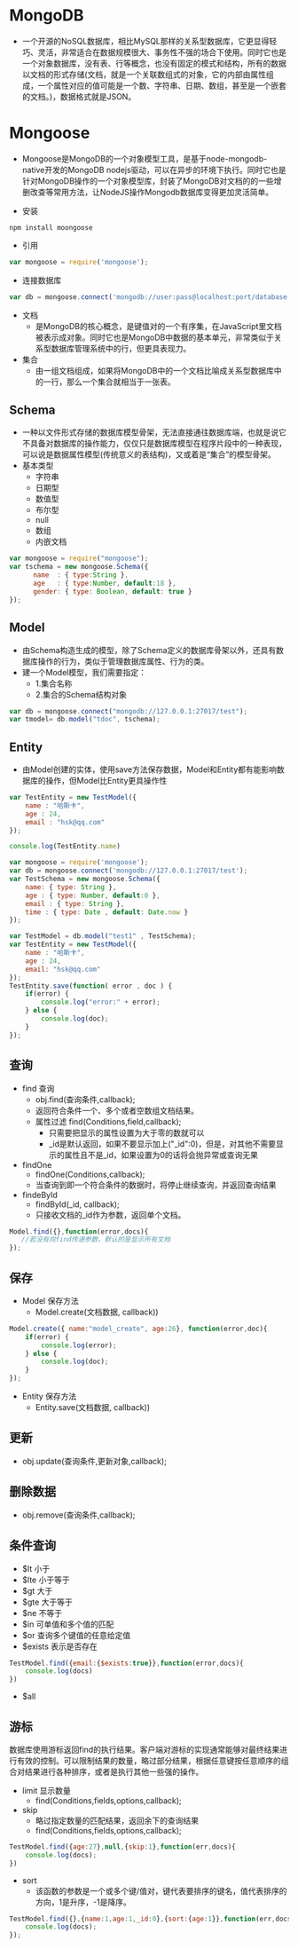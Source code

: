 # MongoDB
- 一个开源的NoSQL数据库，相比MySQL那样的关系型数据库，它更显得轻巧、灵活，非常适合在数据规模很大、事务性不强的场合下使用。同时它也是一个对象数据库，没有表、行等概念，也没有固定的模式和结构，所有的数据以文档的形式存储(文档，就是一个关联数组式的对象，它的内部由属性组成，一个属性对应的值可能是一个数、字符串、日期、数组，甚至是一个嵌套的文档。)，数据格式就是JSON。

# Mongoose
- Mongoose是MongoDB的一个对象模型工具，是基于node-mongodb-native开发的MongoDB nodejs驱动，可以在异步的环境下执行。同时它也是针对MongoDB操作的一个对象模型库，封装了MongoDB对文档的的一些增删改查等常用方法，让NodeJS操作Mongodb数据库变得更加灵活简单。

- 安装
```npm
npm install moongoose

```

- 引用
```javascript
var mongoose = require('mongoose');
```

- 连接数据库
```javascript
var db = mongoose.connect('mongodb://user:pass@localhost:port/database');
```

- 文档
    * 是MongoDB的核心概念，是键值对的一个有序集，在JavaScript里文档被表示成对象。同时它也是MongoDB中数据的基本单元，非常类似于关系型数据库管理系统中的行，但更具表现力。
- 集合
    * 由一组文档组成，如果将MongoDB中的一个文档比喻成关系型数据库中的一行，那么一个集合就相当于一张表。

## Schema
-  一种以文件形式存储的数据库模型骨架，无法直接通往数据库端，也就是说它不具备对数据库的操作能力，仅仅只是数据库模型在程序片段中的一种表现，可以说是数据属性模型(传统意义的表结构)，又或着是“集合”的模型骨架。
- 基本类型
    * 字符串
    * 日期型
    * 数值型
    * 布尔型
    * null
    * 数组
    * 内嵌文档

```javascript
var mongoose = require("mongoose");
var tschema = new mongoose.Schema({
	  name  : { type:String },
	  age   : { type:Number, default:18 },
	  gender: { type: Boolean, default: true }
});

```

## Model
- 由Schema构造生成的模型，除了Schema定义的数据库骨架以外，还具有数据库操作的行为，类似于管理数据库属性、行为的类。
- 建一个Model模型，我们需要指定：
    * 1.集合名称
    * 2.集合的Schema结构对象

```javascript
var db = mongoose.connect("mongodb://127.0.0.1:27017/test");
var tmodel= db.model("tdoc", tschema);
```
## Entity
- 由Model创建的实体，使用save方法保存数据，Model和Entity都有能影响数据库的操作，但Model比Entity更具操作性

```javascript
var TestEntity = new TestModel({
	name : "哈斯卡",
    age : 24,
    email : "hsk@qq.com"
});

console.log(TestEntity.name)
```

```javascript
var mongoose = require('mongoose');
var db = mongoose.connect('mongodb://127.0.0.1:27017/test');
var TestSchema = new mongoose.Schema({
	name: { type: String },
    age : { type: Number, default:0 },
    email : { type: String },
    time : { type: Date , default: Date.now }
});

var TestModel = db.model("test1" , TestSchema);
var TestEntity = new TestModel({
	name : "哈斯卡",
    age : 24,
    email: "hsk@qq.com"
});
TestEntity.save(function( error , doc ) {
	if(error) {
        console.log("error:" + error);
    } else {
        console.log(doc);
    }
});
```

## 查询
- find 查询
    * obj.find(查询条件,callback);
    * 返回符合条件一个、多个或者空数组文档结果。
    * 属性过滤 find(Conditions,field,callback);
        * 只需要把显示的属性设置为大于零的数就可以
        * \_id是默认返回，如果不要显示加上("\_id":0)，但是，对其他不需要显示的属性且不是\_id，如果设置为0的话将会抛异常或查询无果
- findOne
    * findOne(Conditions,callback);
    * 当查询到即一个符合条件的数据时，将停止继续查询，并返回查询结果
- findeById
    * findById(\_id, callback);
    * 只接收文档的_id作为参数，返回单个文档。

```javascript
Model.find({},function(error,docs){
   //若没有向find传递参数，默认的是显示所有文档
});
```

## 保存
- Model 保存方法
    * Model.create(文档数据, callback))
```javascript
Model.create({ name:"model_create", age:26}, function(error,doc){
    if(error) {
        console.log(error);
    } else {
        console.log(doc);
    }
});
```
- Entity 保存方法
    *  Entity.save(文档数据, callback))

## 更新
- obj.update(查询条件,更新对象,callback);

## 删除数据
- obj.remove(查询条件,callback);

## 条件查询
- $lt 小于
- $lte 小于等于
- $gt 大于
- $gte 大于等于
- $ne 不等于
- $in 可单值和多个值的匹配
- $or 查询多个键值的任意给定值
- $exists 表示是否存在
```javascript
TestModel.find({email:{$exists:true}},function(error,docs){
	console.log(docs)
})
```
- $all
## 游标

数据库使用游标返回find的执行结果。客户端对游标的实现通常能够对最终结果进行有效的控制。可以限制结果的数量，略过部分结果，根据任意键按任意顺序的组合对结果进行各种排序，或者是执行其他一些强的操作。

- limit 显示数量
    * find(Conditions,fields,options,callback);
- skip
    * 略过指定数量的匹配结果，返回余下的查询结果
    * find(Conditions,fields,options,callback);
```javascript
TestModel.find({age:27},null,{skip:1},function(err,docs){
	console.log(docs);
})
```
- sort
    * 该函数的参数是一个或多个键/值对，键代表要排序的键名，值代表排序的方向，1是升序，-1是降序。
```javascript
TestModel.find({},{name:1,age:1,_id:0},{sort:{age:1}},function(err,docs) {
	console.log(docs);
});
```
